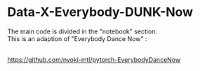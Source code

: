 # Data-X-Everybody-DUNK-Now

The main code is divided in the "notebook" section.<br />
This is an adaption of "Everybody Dance Now" :<br /><br />

https://github.com/nyoki-mtl/pytorch-EverybodyDanceNow
